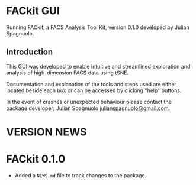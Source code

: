 
<!-- front_page_notes.md is generated from front_page_notes.Rmd. Please edit that file -->
FACkit GUI
==========

Running FACkit, a FACS Analysis Tool Kit, version 0.1.0 developed by Julian Spagnuolo.

Introduction
------------

This GUI was developed to enable intuitive and streamlined exploration and analysis of high-dimension FACS data using tSNE.

Documentation and explanation of the tools and steps used are either located beside each box or can be accessed by clicking "help" buttons.

In the event of crashes or unexpected behaviour please contact the package developer; Julian Spagnuolo <julianspagnuolo@gmail.com>.

VERSION NEWS
============

<!--html_preserve-->
<h1>
FACkit 0.1.0
</h1>
<ul>
<li>
Added a <code>NEWS.md</code> file to track changes to the package.
</li>
</ul>
<!--/html_preserve-->
